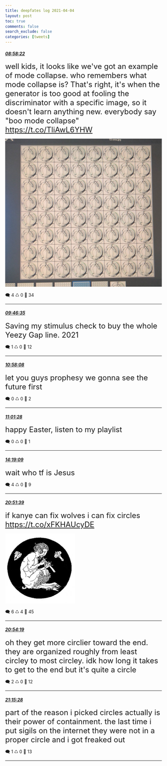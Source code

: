 ```yaml
---
title: deepfates log 2021-04-04
layout: post
toc: true
comments: false
search_exclude: false
categories: [tweets]
---
```



#### <a href = "https://twitter.com/deepfates/status/1378723625226887173">*08:58:22*</a>

<font size="5">well kids, it looks like we've got an example of mode collapse. who remembers what mode collapse is? That's right, it's when the generator is too good at fooling the discriminator with a specific image, so it doesn't learn anything new.  everybody say "boo mode collapse"  https://t.co/TliAwL6YHW</font>

![image from twitter](/images/EyI11IjWQAU8KaN.jpg)


🗨️ 4 ♺ 0 🤍  34   

---
    
#### <a href = "https://twitter.com/deepfates/status/1378735759092486148">*09:46:35*</a>

<font size="5">Saving my stimulus check to buy the whole Yeezy Gap line. 2021</font>



🗨️ 1 ♺ 0 🤍  12   

---
    
#### <a href = "https://twitter.com/deepfates/status/1378753767131189251">*10:58:08*</a>

<font size="5">let you guys prophesy we gonna see the future first</font>



🗨️ 0 ♺ 0 🤍  2   

---
    
#### <a href = "https://twitter.com/deepfates/status/1378754605119590405">*11:01:28*</a>

<font size="5">happy Easter, listen to my playlist</font>



🗨️ 0 ♺ 0 🤍  1   

---
    
#### <a href = "https://twitter.com/deepfates/status/1378804355575451650">*14:19:09*</a>

<font size="5">wait who tf is Jesus</font>



🗨️ 4 ♺ 0 🤍  9   

---
    
#### <a href = "https://twitter.com/deepfates/status/1378903130067378177">*20:51:39*</a>

<font size="5">if kanye can fix wolves i can fix circles  https://t.co/xFKHAUcyDE</font>

![image from twitter](/images/EyLY_0WWQAcEtXY.jpg)


🗨️ 6 ♺ 4 🤍  45   

---
    
#### <a href = "https://twitter.com/deepfates/status/1378903801944551426">*20:54:19*</a>

<font size="5">oh they get more circlier toward the end. they are organized roughly from least circley to most circley. idk how long it takes to get to the end but it's quite a circle</font>



🗨️ 2 ♺ 0 🤍  12   

---
    
#### <a href = "https://twitter.com/deepfates/status/1378909121185996800">*21:15:28*</a>

<font size="5">part of the reason i picked circles actually is their power of containment. the last time i put sigils on the internet they were not in a proper circle and i got freaked out</font>



🗨️ 1 ♺ 0 🤍  13   

---
    
            


